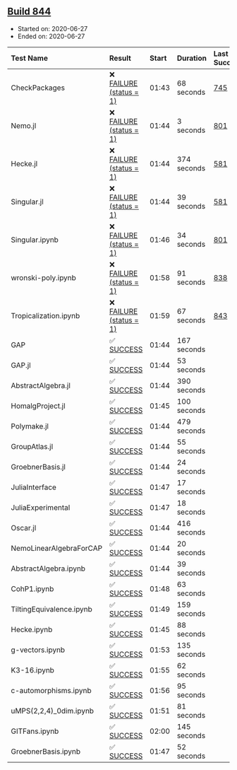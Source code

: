 ## [Build 844](https://oscarci.mathematik.uni-kl.de/job/oscar-julia-1.4/844/)

* Started on: 2020-06-27
* Ended on: 2020-06-27

| Test Name    | Result | Start | Duration | Last Success | First Failure |
|:-------------|:-------|:------|:---------|:-------------|:--------------|
| CheckPackages | ❌ [FAILURE (status = 1)](https://oscarci.mathematik.uni-kl.de/job/oscar-julia-1.4/844/artifact/logs/build-844/CheckPackages.log) | 01:43 | 68 seconds | [745](https://oscarci.mathematik.uni-kl.de/job/oscar-julia-1.4/745/) | [746](https://oscarci.mathematik.uni-kl.de/job/oscar-julia-1.4/746/) |
| Nemo.jl | ❌ [FAILURE (status = 1)](https://oscarci.mathematik.uni-kl.de/job/oscar-julia-1.4/844/artifact/logs/build-844/Nemo.jl.log) | 01:44 | 3 seconds | [801](https://oscarci.mathematik.uni-kl.de/job/oscar-julia-1.4/801/) | [802](https://oscarci.mathematik.uni-kl.de/job/oscar-julia-1.4/802/) |
| Hecke.jl | ❌ [FAILURE (status = 1)](https://oscarci.mathematik.uni-kl.de/job/oscar-julia-1.4/844/artifact/logs/build-844/Hecke.jl.log) | 01:44 | 374 seconds | [581](https://oscarci.mathematik.uni-kl.de/job/oscar-julia-1.4/581/) | [582](https://oscarci.mathematik.uni-kl.de/job/oscar-julia-1.4/582/) |
| Singular.jl | ❌ [FAILURE (status = 1)](https://oscarci.mathematik.uni-kl.de/job/oscar-julia-1.4/844/artifact/logs/build-844/Singular.jl.log) | 01:44 | 39 seconds | [581](https://oscarci.mathematik.uni-kl.de/job/oscar-julia-1.4/581/) | [582](https://oscarci.mathematik.uni-kl.de/job/oscar-julia-1.4/582/) |
| Singular.ipynb | ❌ [FAILURE (status = 1)](https://oscarci.mathematik.uni-kl.de/job/oscar-julia-1.4/844/artifact/logs/build-844/Singular.ipynb.log) | 01:46 | 34 seconds | [801](https://oscarci.mathematik.uni-kl.de/job/oscar-julia-1.4/801/) | [802](https://oscarci.mathematik.uni-kl.de/job/oscar-julia-1.4/802/) |
| wronski-poly.ipynb | ❌ [FAILURE (status = 1)](https://oscarci.mathematik.uni-kl.de/job/oscar-julia-1.4/844/artifact/logs/build-844/wronski-poly.ipynb.log) | 01:58 | 91 seconds | [838](https://oscarci.mathematik.uni-kl.de/job/oscar-julia-1.4/838/) | [839](https://oscarci.mathematik.uni-kl.de/job/oscar-julia-1.4/839/) |
| Tropicalization.ipynb | ❌ [FAILURE (status = 1)](https://oscarci.mathematik.uni-kl.de/job/oscar-julia-1.4/844/artifact/logs/build-844/Tropicalization.ipynb.log) | 01:59 | 67 seconds | [843](https://oscarci.mathematik.uni-kl.de/job/oscar-julia-1.4/843/) | [844](https://oscarci.mathematik.uni-kl.de/job/oscar-julia-1.4/844/) |
| GAP | ✅ [SUCCESS](https://oscarci.mathematik.uni-kl.de/job/oscar-julia-1.4/844/artifact/logs/build-844/GAP.log) | 01:44 | 167 seconds |  |  |
| GAP.jl | ✅ [SUCCESS](https://oscarci.mathematik.uni-kl.de/job/oscar-julia-1.4/844/artifact/logs/build-844/GAP.jl.log) | 01:44 | 53 seconds |  |  |
| AbstractAlgebra.jl | ✅ [SUCCESS](https://oscarci.mathematik.uni-kl.de/job/oscar-julia-1.4/844/artifact/logs/build-844/AbstractAlgebra.jl.log) | 01:44 | 390 seconds |  |  |
| HomalgProject.jl | ✅ [SUCCESS](https://oscarci.mathematik.uni-kl.de/job/oscar-julia-1.4/844/artifact/logs/build-844/HomalgProject.jl.log) | 01:45 | 100 seconds |  |  |
| Polymake.jl | ✅ [SUCCESS](https://oscarci.mathematik.uni-kl.de/job/oscar-julia-1.4/844/artifact/logs/build-844/Polymake.jl.log) | 01:44 | 479 seconds |  |  |
| GroupAtlas.jl | ✅ [SUCCESS](https://oscarci.mathematik.uni-kl.de/job/oscar-julia-1.4/844/artifact/logs/build-844/GroupAtlas.jl.log) | 01:44 | 55 seconds |  |  |
| GroebnerBasis.jl | ✅ [SUCCESS](https://oscarci.mathematik.uni-kl.de/job/oscar-julia-1.4/844/artifact/logs/build-844/GroebnerBasis.jl.log) | 01:44 | 24 seconds |  |  |
| JuliaInterface | ✅ [SUCCESS](https://oscarci.mathematik.uni-kl.de/job/oscar-julia-1.4/844/artifact/logs/build-844/JuliaInterface.log) | 01:47 | 17 seconds |  |  |
| JuliaExperimental | ✅ [SUCCESS](https://oscarci.mathematik.uni-kl.de/job/oscar-julia-1.4/844/artifact/logs/build-844/JuliaExperimental.log) | 01:47 | 18 seconds |  |  |
| Oscar.jl | ✅ [SUCCESS](https://oscarci.mathematik.uni-kl.de/job/oscar-julia-1.4/844/artifact/logs/build-844/Oscar.jl.log) | 01:44 | 416 seconds |  |  |
| NemoLinearAlgebraForCAP | ✅ [SUCCESS](https://oscarci.mathematik.uni-kl.de/job/oscar-julia-1.4/844/artifact/logs/build-844/NemoLinearAlgebraForCAP.log) | 01:44 | 20 seconds |  |  |
| AbstractAlgebra.ipynb | ✅ [SUCCESS](https://oscarci.mathematik.uni-kl.de/job/oscar-julia-1.4/844/artifact/logs/build-844/AbstractAlgebra.ipynb.log) | 01:44 | 39 seconds |  |  |
| CohP1.ipynb | ✅ [SUCCESS](https://oscarci.mathematik.uni-kl.de/job/oscar-julia-1.4/844/artifact/logs/build-844/CohP1.ipynb.log) | 01:48 | 63 seconds |  |  |
| TiltingEquivalence.ipynb | ✅ [SUCCESS](https://oscarci.mathematik.uni-kl.de/job/oscar-julia-1.4/844/artifact/logs/build-844/TiltingEquivalence.ipynb.log) | 01:49 | 159 seconds |  |  |
| Hecke.ipynb | ✅ [SUCCESS](https://oscarci.mathematik.uni-kl.de/job/oscar-julia-1.4/844/artifact/logs/build-844/Hecke.ipynb.log) | 01:45 | 88 seconds |  |  |
| g-vectors.ipynb | ✅ [SUCCESS](https://oscarci.mathematik.uni-kl.de/job/oscar-julia-1.4/844/artifact/logs/build-844/g-vectors.ipynb.log) | 01:53 | 135 seconds |  |  |
| K3-16.ipynb | ✅ [SUCCESS](https://oscarci.mathematik.uni-kl.de/job/oscar-julia-1.4/844/artifact/logs/build-844/K3-16.ipynb.log) | 01:55 | 62 seconds |  |  |
| c-automorphisms.ipynb | ✅ [SUCCESS](https://oscarci.mathematik.uni-kl.de/job/oscar-julia-1.4/844/artifact/logs/build-844/c-automorphisms.ipynb.log) | 01:56 | 95 seconds |  |  |
| uMPS(2,2,4)_0dim.ipynb | ✅ [SUCCESS](https://oscarci.mathematik.uni-kl.de/job/oscar-julia-1.4/844/artifact/logs/build-844/uMPS-2-2-4-_0dim.ipynb.log) | 01:51 | 81 seconds |  |  |
| GITFans.ipynb | ✅ [SUCCESS](https://oscarci.mathematik.uni-kl.de/job/oscar-julia-1.4/844/artifact/logs/build-844/GITFans.ipynb.log) | 02:00 | 145 seconds |  |  |
| GroebnerBasis.ipynb | ✅ [SUCCESS](https://oscarci.mathematik.uni-kl.de/job/oscar-julia-1.4/844/artifact/logs/build-844/GroebnerBasis.ipynb.log) | 01:47 | 52 seconds |  |  |
